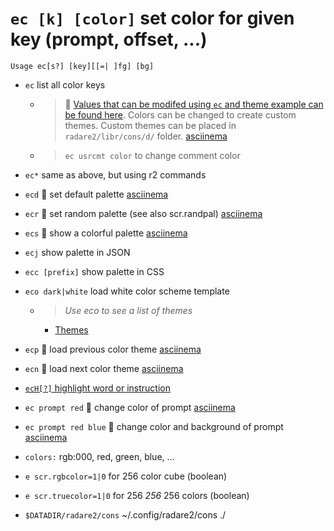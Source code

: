 <!-- TITLE: ec -->

#  `ec [k] [color]` set color for given key (prompt, offset, ...)


```text
Usage ec[s?] [key][[=| ]fg] [bg]
```


- `ec` list all color keys
	- > 🚀 [Values that can be modifed using `ec` and theme example can be found here](/options/e/ec/ec-values). Colors can be changed to create custom themes. Custom themes can be placed in `radare2/libr/cons/d/` folder. [asciinema](https://asciinema.org/a/eVDMKMAvyXYJcWwJyym1BlI5O)
	
	- > `ec usrcmt color` to change comment color
- `ec*` same as above, but using r2 commands
- `ecd` 🚀 set default palette [asciinema](https://asciinema.org/a/ZAJTa5eO2ppMdqNwluzLXqVJY)
- `ecr` 🚀 set random palette (see also scr.randpal) [asciinema](https://asciinema.org/a/8mHk3kVjzpZ1Ighs9BIiqf5AX)
- `ecs` 🚀 show a colorful palette [asciinema](https://asciinema.org/a/iUiw2j81mdmlaijEpAH4ewOI8)
- `ecj` show palette in JSON
- `ecc [prefix]` show palette in CSS
- `eco dark|white` load white color scheme template
  - > _Use eco to see a list of themes_

    - [Themes](/home/themes)

- `ecp` 🚀 load previous color theme [asciinema](https://asciinema.org/a/L3Dy3KOAuPpXJr7PrqYqOj0oq)
- `ecn` 🚀 load next color theme [asciinema](https://asciinema.org/a/L3Dy3KOAuPpXJr7PrqYqOj0oq)

- [ `ecH[?]` highlight word or instruction](/options/e/ec/ec_cap_h)

- `ec prompt red` 🚀 change color of prompt [asciinema](https://asciinema.org/a/mYzg8U4nuoX4oyQw6rVlndW8v)
- `ec prompt red blue` 🚀 change color and background of prompt [asciinema](https://asciinema.org/a/mYzg8U4nuoX4oyQw6rVlndW8v)
- `colors:` rgb:000, red, green, blue, ...
- `e scr.rgbcolor=1|0` for 256 color cube (boolean)
- `e scr.truecolor=1|0` for 256 _256_ 256 colors (boolean)
- `$DATADIR/radare2/cons` ~/.config/radare2/cons ./

<p hidden>ec ec* ecd ecr ecs ecj ecc eco ecp ecn ecH usrcmt</p>